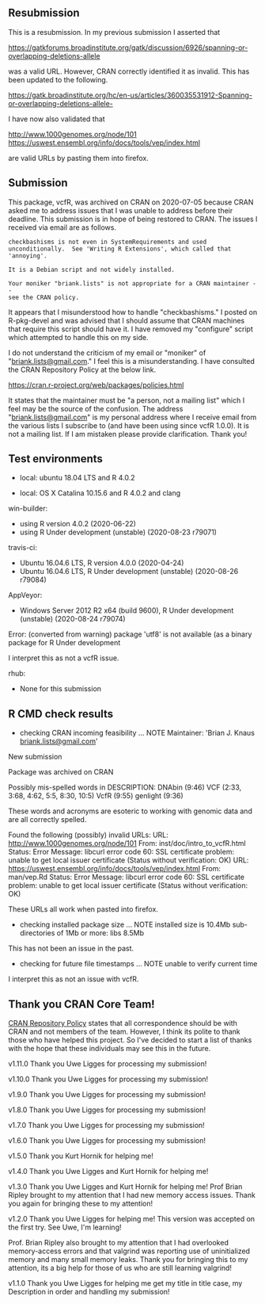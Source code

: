 

## Resubmission

This is a resubmission.
In my previous submission I asserted that

https://gatkforums.broadinstitute.org/gatk/discussion/6926/spanning-or-overlapping-deletions-allele

was a valid URL. However, CRAN correctly identified it as invalid. This has been updated to the following.

https://gatk.broadinstitute.org/hc/en-us/articles/360035531912-Spanning-or-overlapping-deletions-allele-

I have now also validated that

http://www.1000genomes.org/node/101
https://uswest.ensembl.org/info/docs/tools/vep/index.html

are valid URLs by pasting them into firefox.


## Submission

This package, vcfR, was archived on CRAN on 2020-07-05 because CRAN asked me to address issues that I was unable to address before their deadline.
This submission is in hope of being restored to CRAN.
The issues I received via email are as follows.

```
checkbashisms is not even in SystemRequirements and used
unconditionally.  See 'Writing R Extensions', which called that 'annoying'.

It is a Debian script and not widely installed.

Your moniker "briank.lists" is not appropriate for a CRAN maintainer --
see the CRAN policy.
```

It appears that I misunderstood how to handle "checkbashisms."
I posted on R-pkg-devel and was advised that I should assume that CRAN machines that require this script should have it.
I have removed my "configure" script which attempted to handle this on my side.

I do not understand the criticism of my email or "moniker" of "briank.lists@gmail.com."
I feel this is a misunderstanding.
I have consulted the CRAN Repository Policy at the below link.

https://cran.r-project.org/web/packages/policies.html

It states that the maintainer must be "a person, not a mailing list" which I feel may be the source of the confusion.
The address "briank.lists@gmail.com" is my personal address where I receive email from the various lists I subscribe to (and have been using since vcfR 1.0.0).
It is not a mailing list.
If I am mistaken please provide clarification.
Thank you!


## Test environments

* local:
ubuntu 18.04 LTS and R 4.0.2

* local:
OS X Catalina 10.15.6 and R 4.0.2 and clang

win-builder:
* using R version 4.0.2 (2020-06-22)
* using R Under development (unstable) (2020-08-23 r79071)

travis-ci:
* Ubuntu 16.04.6 LTS, R version 4.0.0 (2020-04-24)
* Ubuntu 16.04.6 LTS, R Under development (unstable) (2020-08-26 r79084)

AppVeyor:
* Windows Server 2012 R2 x64 (build 9600), R Under development (unstable) (2020-08-24 r79074)

Error: (converted from warning) package 'utf8' is not available (as a binary package for R Under development

I interpret this as not a vcfR issue.

rhub:
* None for this submission


## R CMD check results

* checking CRAN incoming feasibility ... NOTE
Maintainer: 'Brian J. Knaus <briank.lists@gmail.com>'

New submission

Package was archived on CRAN

Possibly mis-spelled words in DESCRIPTION:
  DNAbin (9:46)
  VCF (2:33, 3:68, 4:62, 5:5, 8:30, 10:5)
  VcfR (9:55)
  genlight (9:36)

These words and acronyms are esoteric to working with genomic data and are all correctly spelled.


Found the following (possibly) invalid URLs:
  URL: http://www.1000genomes.org/node/101
    From: inst/doc/intro_to_vcfR.html
    Status: Error
    Message: libcurl error code 60:
      	SSL certificate problem: unable to get local issuer certificate
      	(Status without verification: OK)
  URL: https://uswest.ensembl.org/info/docs/tools/vep/index.html
    From: man/vep.Rd
    Status: Error
    Message: libcurl error code 60:
      	SSL certificate problem: unable to get local issuer certificate
      	(Status without verification: OK)

These URLs all work when pasted into firefox.


* checking installed package size ... NOTE
  installed size is 10.4Mb
  sub-directories of 1Mb or more:
    libs   8.5Mb

This has not been an issue in the past.


* checking for future file timestamps ... NOTE
unable to verify current time

I interpret this as not an issue with vcfR.


## Thank you CRAN Core Team!

[CRAN Repository Policy](https://cran.r-project.org/web/packages/policies.html) states that all correspondence should be with CRAN and not members of the team.
However, I think its polite to thank those who have helped this project.
So I've decided to start a list of thanks with the hope that these individuals may see this in the future.

v1.11.0 Thank you Uwe Ligges for processing my submission!

v1.10.0 Thank you Uwe Ligges for processing my submission!

v1.9.0 Thank you Uwe Ligges for processing my submission!

v1.8.0 Thank you Uwe Ligges for processing my submission!

v1.7.0 Thank you Uwe Ligges for processing my submission!

v1.6.0 Thank you Uwe Ligges for processing my submission!

v1.5.0 Thank you Kurt Hornik for helping me!

v1.4.0 Thank you Uwe Ligges and Kurt Hornik for helping me!

v1.3.0 Thank you Uwe Ligges and Kurt Hornik for helping me!
Prof Brian Ripley brought to my attention that I had new memory access issues.
Thank you again for bringing these to my attention!

v1.2.0 Thank you Uwe Ligges for helping me!
This version was accepted on the first try.
See Uwe, I'm learning!

Prof. Brian Ripley also brought to my attention that I had overlooked memory-access errors and that valgrind was reporting use of uninitialized memory and many small memory leaks.
Thank you for bringing this to my attention, its a big help for those of us who are still learning valgrind!

v1.1.0 Thank you Uwe Ligges for helping me get my title in title case, my Description in order and handling my submission!

